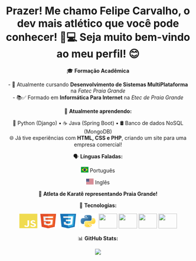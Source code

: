 <h1 align="center">Prazer! Me chamo Felipe Carvalho, o dev mais atlético que você pode conhecer! 💪💻 Seja muito bem-vindo ao meu perfil! 😊</h1>

<p align="center">
🎓 <strong>Formação Acadêmica</strong>  
</p>

<p align="center">
- 🔭 Atualmente cursando <strong>Desenvolvimento de Sistemas MultiPlataforma</strong> na <em>Fatec Praia Grande</em> <br>
- 📚✅ Formado em <strong>Informática Para Internet</strong> na <em>Etec de Praia Grande</em>  
</p>

<p align="center">
📖 <strong>Atualmente aprendendo:</strong>  
</p>

<p align="center">
🐍 Python (Django) • ☕ Java (Spring Boot) • 🛢️ Banco de dados NoSQL (MongoDB) <br>
🌐 Já tive experiências com <strong>HTML, CSS e PHP</strong>, criando um site para uma empresa comercial!  
</p>

<p align="center">
🗣️ <strong>Línguas Faladas:</strong>  
</p>

<p align="center">
<img height="15" width="20" src="https://github.com/hampusborgos/country-flags/blob/main/svg/br.svg"> Português </p> 
<p align="Center"><img height="15" width="20" src="https://github.com/hampusborgos/country-flags/blob/main/svg/us.svg"> Inglês  
</p>

<p align="center">
🥋 <strong>Atleta de Karatê representando Praia Grande!</strong>  
</p>

<p align="center">
🚀 <strong>Tecnologias:</strong>  
</p>

<p align="center">
<img src="https://raw.githubusercontent.com/devicons/devicon/master/icons/javascript/javascript-plain.svg" height="40" width="50">
<img src="https://raw.githubusercontent.com/devicons/devicon/master/icons/html5/html5-original.svg" height="40" width="50">
<img src="https://raw.githubusercontent.com/devicons/devicon/master/icons/css3/css3-original.svg" height="40" width="50">
<img src="https://raw.githubusercontent.com/devicons/devicon/master/icons/python/python-original.svg" height="40" width="50">
<img src="https://cdn.jsdelivr.net/gh/devicons/devicon@latest/icons/php/php-original.svg" height="40" width="50">
<img src="https://cdn.jsdelivr.net/gh/devicons/devicon@latest/icons/mongodb/mongodb-original.svg" height="40" width="50">
<img src="https://cdn.jsdelivr.net/gh/devicons/devicon@latest/icons/java/java-original.svg" height="40" width="50">
<img src="https://cdn.jsdelivr.net/gh/devicons/devicon@latest/icons/spring/spring-original.svg" height="40" width="50">
</p>

<p align="center">
📊 <strong>GitHub Stats:</strong>  
</p>

<p align="center">
<img src="https://github-readme-stats.vercel.app/api?username=FelipeCarvalho98&show_icons=true&theme=tokyonight">
</p>
